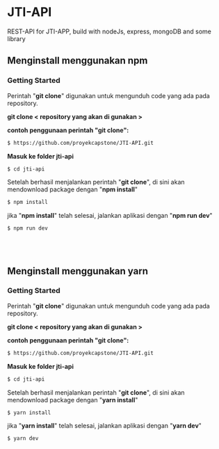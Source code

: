 # JTI-API
REST-API for JTI-APP, build with nodeJs, express, mongoDB and some library

## Menginstall menggunakan npm

### Getting Started

Perintah "**git clone**" digunakan untuk mengunduh code yang ada pada repository.

**git clone < repository yang akan di gunakan >**

**contoh penggunaan perintah "git clone":**

```bash
$ https://github.com/proyekcapstone/JTI-API.git
```

**Masuk ke folder jti-api**

```bash
$ cd jti-api
```

Setelah berhasil menjalankan perintah "**git clone**", di sini akan mendownload package dengan "**npm install**"

```bash
$ npm install
```

jika "**npm install**" telah selesai, jalankan aplikasi dengan "**npm run dev**"

```bash
$ npm run dev
```

<br><br>

## Menginstall menggunakan yarn

### Getting Started

Perintah "**git clone**" digunakan untuk mengunduh code yang ada pada repository.

**git clone < repository yang akan di gunakan >**

**contoh penggunaan perintah "git clone":**

```bash
$ https://github.com/proyekcapstone/JTI-API.git
```

**Masuk ke folder jti-api**

```bash
$ cd jti-api
```

Setelah berhasil menjalankan perintah "**git clone**", di sini akan mendownload package dengan "**yarn install**"

```bash
$ yarn install
```

jika "**yarn install**" telah selesai, jalankan aplikasi dengan "**yarn dev**"

```bash
$ yarn dev
```
<br>
